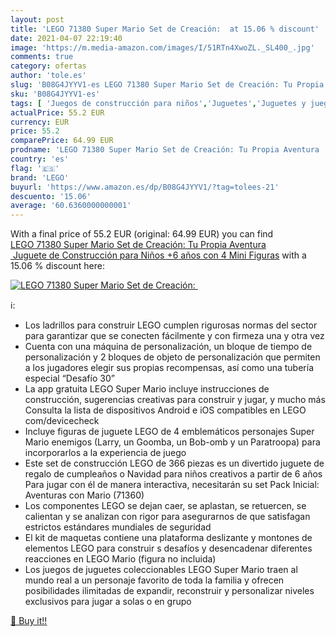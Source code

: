 ```yaml
---
layout: post
title: 'LEGO 71380 Super Mario Set de Creación:  at 15.06 % discount'
date: 2021-04-07 22:19:40
image: 'https://m.media-amazon.com/images/I/51RTn4XwoZL._SL400_.jpg'
comments: true
category: ofertas
author: 'tole.es'
slug: 'B08G4JYYV1-es LEGO 71380 Super Mario Set de Creación: Tu Propia Aventura...'
sku: 'B08G4JYYV1-es'
tags: [ 'Juegos de construcción para niños','Juguetes','Juguetes y juegos','lego', ]
actualPrice: 55.2 EUR
currency: EUR
price: 55.2
comparePrice: 64.99 EUR
prodname: 'LEGO 71380 Super Mario Set de Creación: Tu Propia Aventura  Juguete de Construcción para Niños +6 años con 4 Mini Figuras'
country: 'es'
flag: '🇪🇸'
brand: 'LEGO'
buyurl: 'https://www.amazon.es/dp/B08G4JYYV1/?tag=tolees-21'
descuento: '15.06'
average: '60.6360000000001'
---
```


With a final price of 55.2 EUR (original: 64.99 EUR) you can find [LEGO 71380 Super Mario Set de Creación: Tu Propia Aventura  Juguete de Construcción para Niños +6 años con 4 Mini Figuras](https://www.amazon.es/dp/B08G4JYYV1/?tag=tolees-21) with a  15.06 % discount here:

[![LEGO 71380 Super Mario Set de Creación: ](https://m.media-amazon.com/images/I/51RTn4XwoZL._SL400_.jpg)](https://www.amazon.es/dp/B08G4JYYV1/?tag=tolees-21)

ℹ️:

- Los ladrillos para construir LEGO cumplen rigurosas normas del sector para garantizar que se conecten fácilmente y con firmeza una y otra vez
- Cuenta con una máquina de personalización, un bloque de tiempo de personalización y 2 bloques de objeto de personalización que permiten a los jugadores elegir sus propias recompensas, así como una tubería especial “Desafío 30”
- La app gratuita LEGO Super Mario incluye instrucciones de construcción, sugerencias creativas para construir y jugar, y mucho más Consulta la lista de dispositivos Android e iOS compatibles en LEGO com/devicecheck
- Incluye figuras de juguete LEGO de 4 emblemáticos personajes Super Mario enemigos (Larry, un Goomba, un Bob-omb y un Paratroopa) para incorporarlos a la experiencia de juego
- Este set de construcción LEGO de 366 piezas es un divertido juguete de regalo de cumpleaños o Navidad para niños creativos a partir de 6 años Para jugar con él de manera interactiva, necesitarán su set Pack Inicial: Aventuras con Mario (71360)
- Los componentes LEGO se dejan caer, se aplastan, se retuercen, se calientan y se analizan con rigor para asegurarnos de que satisfagan estrictos estándares mundiales de seguridad
- El kit de maquetas contiene una plataforma deslizante y montones de elementos LEGO para construir s desafíos y desencadenar diferentes reacciones en LEGO Mario (figura no incluida)
- Los juegos de juguetes coleccionables LEGO Super Mario traen al mundo real a un personaje favorito de toda la familia y ofrecen posibilidades ilimitadas de expandir, reconstruir y personalizar niveles exclusivos para jugar a solas o en grupo

[🛒 Buy it!!](https://www.amazon.es/dp/B08G4JYYV1/?tag=tolees-21)
